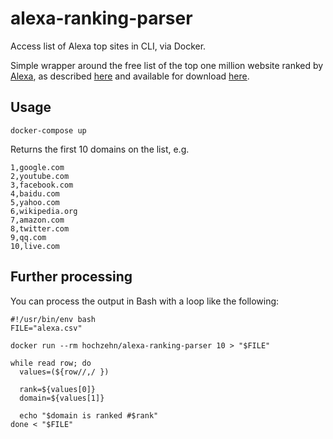 # alexa-ranking-parser

Access list of Alexa top sites in CLI, via Docker.

Simple wrapper around the free list of the top one million website ranked by [Alexa](http://www.alexa.com), as described [here](https://support.alexa.com/hc/en-us/articles/200449834-Does-Alexa-have-a-list-of-its-top-ranked-websites-) and available for download [here](http://s3.amazonaws.com/alexa-static/top-1m.csv.zip).

## Usage

    docker-compose up

Returns the first 10 domains on the list, e.g.

    1,google.com
    2,youtube.com
    3,facebook.com
    4,baidu.com
    5,yahoo.com
    6,wikipedia.org
    7,amazon.com
    8,twitter.com
    9,qq.com
    10,live.com

## Further processing

You can process the output in Bash with a loop like the following:

    #!/usr/bin/env bash
    FILE="alexa.csv"

    docker run --rm hochzehn/alexa-ranking-parser 10 > "$FILE"

    while read row; do
      values=(${row//,/ })

      rank=${values[0]}
      domain=${values[1]}

      echo "$domain is ranked #$rank"
    done < "$FILE"
